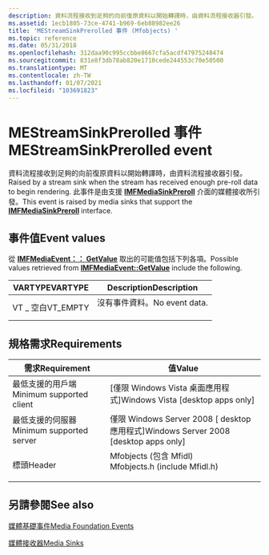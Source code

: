 ```yaml
---
description: 資料流程接收到足夠的向前復原資料以開始轉譯時，由資料流程接收器引發。 此事件是由支援 IMFMediaSinkPreroll 介面的媒體接收所引發。
ms.assetid: 1ecb1805-73ce-4741-b969-6eb88982ee26
title: 'MEStreamSinkPrerolled 事件 (Mfobjects) '
ms.topic: reference
ms.date: 05/31/2018
ms.openlocfilehash: 312daa90c995ccbbe8667cfa5acdf47975248474
ms.sourcegitcommit: 831e8f3db78ab820e1710cede244553c70e50500
ms.translationtype: MT
ms.contentlocale: zh-TW
ms.lasthandoff: 01/07/2021
ms.locfileid: "103691823"
---
```

# <a name="mestreamsinkprerolled-event"></a><span data-ttu-id="440fe-104">MEStreamSinkPrerolled 事件</span><span class="sxs-lookup"><span data-stu-id="440fe-104">MEStreamSinkPrerolled event</span></span>

<span data-ttu-id="440fe-105">資料流程接收到足夠的向前復原資料以開始轉譯時，由資料流程接收器引發。</span><span class="sxs-lookup"><span data-stu-id="440fe-105">Raised by a stream sink when the stream has received enough pre-roll data to begin rendering.</span></span> <span data-ttu-id="440fe-106">此事件是由支援 [**IMFMediaSinkPreroll**](/windows/desktop/api/mfidl/nn-mfidl-imfmediasinkpreroll) 介面的媒體接收所引發。</span><span class="sxs-lookup"><span data-stu-id="440fe-106">This event is raised by media sinks that support the [**IMFMediaSinkPreroll**](/windows/desktop/api/mfidl/nn-mfidl-imfmediasinkpreroll) interface.</span></span>

## <a name="event-values"></a><span data-ttu-id="440fe-107">事件值</span><span class="sxs-lookup"><span data-stu-id="440fe-107">Event values</span></span>

<span data-ttu-id="440fe-108">從 [**IMFMediaEvent：： GetValue**](/windows/desktop/api/mfobjects/nf-mfobjects-imfmediaevent-getvalue) 取出的可能值包括下列各項。</span><span class="sxs-lookup"><span data-stu-id="440fe-108">Possible values retrieved from [**IMFMediaEvent::GetValue**](/windows/desktop/api/mfobjects/nf-mfobjects-imfmediaevent-getvalue) include the following.</span></span>



| <span data-ttu-id="440fe-109">VARTYPE</span><span class="sxs-lookup"><span data-stu-id="440fe-109">VARTYPE</span></span>              | <span data-ttu-id="440fe-110">Description</span><span class="sxs-lookup"><span data-stu-id="440fe-110">Description</span></span>                           |
|----------------------|---------------------------------------|
| <span data-ttu-id="440fe-111">VT \_ 空白</span><span class="sxs-lookup"><span data-stu-id="440fe-111">VT\_EMPTY</span></span><br/> | <span data-ttu-id="440fe-112">沒有事件資料。</span><span class="sxs-lookup"><span data-stu-id="440fe-112">No event data.</span></span><br/> <br/> |



## <a name="requirements"></a><span data-ttu-id="440fe-113">規格需求</span><span class="sxs-lookup"><span data-stu-id="440fe-113">Requirements</span></span>



| <span data-ttu-id="440fe-114">需求</span><span class="sxs-lookup"><span data-stu-id="440fe-114">Requirement</span></span> | <span data-ttu-id="440fe-115">值</span><span class="sxs-lookup"><span data-stu-id="440fe-115">Value</span></span> |
|-------------------------------------|----------------------------------------------------------------------------------------------------------|
| <span data-ttu-id="440fe-116">最低支援的用戶端</span><span class="sxs-lookup"><span data-stu-id="440fe-116">Minimum supported client</span></span><br/> | <span data-ttu-id="440fe-117">\[僅限 Windows Vista 桌面應用程式\]</span><span class="sxs-lookup"><span data-stu-id="440fe-117">Windows Vista \[desktop apps only\]</span></span><br/>                                                           |
| <span data-ttu-id="440fe-118">最低支援的伺服器</span><span class="sxs-lookup"><span data-stu-id="440fe-118">Minimum supported server</span></span><br/> | <span data-ttu-id="440fe-119">僅限 Windows Server 2008 \[ desktop 應用程式\]</span><span class="sxs-lookup"><span data-stu-id="440fe-119">Windows Server 2008 \[desktop apps only\]</span></span><br/>                                                     |
| <span data-ttu-id="440fe-120">標頭</span><span class="sxs-lookup"><span data-stu-id="440fe-120">Header</span></span><br/>                   | <dl> <span data-ttu-id="440fe-121"><dt>Mfobjects (包含 Mfidl) </dt></span><span class="sxs-lookup"><span data-stu-id="440fe-121"><dt>Mfobjects.h (include Mfidl.h)</dt></span></span> </dl> |



## <a name="see-also"></a><span data-ttu-id="440fe-122">另請參閱</span><span class="sxs-lookup"><span data-stu-id="440fe-122">See also</span></span>

<dl> <dt>

[<span data-ttu-id="440fe-123">媒體基礎事件</span><span class="sxs-lookup"><span data-stu-id="440fe-123">Media Foundation Events</span></span>](media-foundation-events.md)
</dt> <dt>

[<span data-ttu-id="440fe-124">媒體接收器</span><span class="sxs-lookup"><span data-stu-id="440fe-124">Media Sinks</span></span>](media-sinks.md)
</dt> </dl>

 

 




